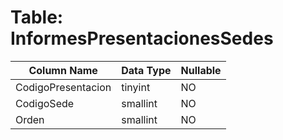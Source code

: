 # Table: InformesPresentacionesSedes

| Column Name | Data Type | Nullable |
|-------------|-----------|----------|
| CodigoPresentacion | tinyint | NO |
| CodigoSede | smallint | NO |
| Orden | smallint | NO |
